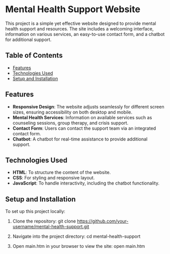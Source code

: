# Mental Health Support Website

This project is a simple yet effective website designed to provide mental health support and resources. The site includes a welcoming interface, information on various services, an easy-to-use contact form, and a chatbot for additional support.

## Table of Contents
- [Features](#features)
- [Technologies Used](#technologies-used)
- [Setup and Installation](#setup-and-installation)


## Features
- **Responsive Design**: The website adjusts seamlessly for different screen sizes, ensuring accessibility on both desktop and mobile.
- **Mental Health Services**: Information on available services such as counseling sessions, group therapy, and crisis support.
- **Contact Form**: Users can contact the support team via an integrated contact form.
- **Chatbot**: A chatbot for real-time assistance to provide additional support.

## Technologies Used
- **HTML**: To structure the content of the website.
- **CSS**: For styling and responsive layout.
- **JavaScript**: To handle interactivity, including the chatbot functionality.

## Setup and Installation
To set up this project locally:

1. Clone the repository:
   git clone https://github.com/your-username/mental-health-support.git

2. Navigate into the project directory:
   cd mental-health-support
   
4. Open main.htm in your browser to view the site:
   open main.htm
